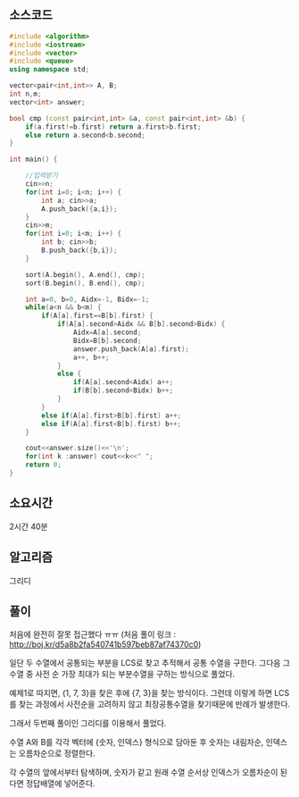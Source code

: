 ## 소스코드
```cpp
#include <algorithm>
#include <iostream>
#include <vector>
#include <queue>
using namespace std;

vector<pair<int,int>> A, B;
int n,m;
vector<int> answer;

bool cmp (const pair<int,int> &a, const pair<int,int> &b) {
    if(a.first!=b.first) return a.first>b.first;
    else return a.second<b.second;
}

int main() {

    //입력받기
    cin>>n;
    for(int i=0; i<n; i++) {
        int a; cin>>a;
        A.push_back({a,i});
    }
    cin>>m;
    for(int i=0; i<m; i++) {
        int b; cin>>b;
        B.push_back({b,i});
    }

    sort(A.begin(), A.end(), cmp);
    sort(B.begin(), B.end(), cmp);

    int a=0, b=0, Aidx=-1, Bidx=-1;
    while(a<n && b<m) {
        if(A[a].first==B[b].first) {
            if(A[a].second>Aidx && B[b].second>Bidx) {
                Aidx=A[a].second;
                Bidx=B[b].second;
                answer.push_back(A[a].first);
                a++, b++;
            }
            else {
                if(A[a].second<Aidx) a++;
                if(B[b].second<Bidx) b++;
            }
        }
        else if(A[a].first>B[b].first) a++;
        else if(A[a].first<B[b].first) b++;
    }

    cout<<answer.size()<<'\n';
    for(int k :answer) cout<<k<<" ";
    return 0;
}


```


## 소요시간
2시간 40분


## 알고리즘
그리디

## 풀이

처음에 완전히 잘못 접근했다 ㅠㅠ
(처음 풀이 링크 : http://boj.kr/d5a8b2fa540741b597beb87af74370c0)

일단 두 수열에서 공통되는 부분을 LCS로 찾고 추적해서 공통 수열을 구한다.
그다음 그 수열 중 사전 순 가장 최대가 되는 부분수열을 구하는 방식으로 풀었다.

예제1로 따지면, {1, 7, 3}을 찾은 후에 {7, 3}을 찾는 방식이다.
그런데 이렇게 하면 LCS를 찾는 과정에서 사전순을 고려하지 않고 최장공통수열을 찾기때문에 반례가 발생한다.

그래서 두번째 풀이인 그리디를 이용해서 풀었다.

수열 A와 B를 각각 벡터에 {숫자, 인덱스} 형식으로 담아둔 후 숫자는 내림차순, 인덱스는 오름차순으로 정렬한다.

각 수열의 앞에서부터 탐색하며, 숫자가 같고 원래 수열 순서상 인덱스가 오름차순이 된다면 정답배열에 넣어준다.